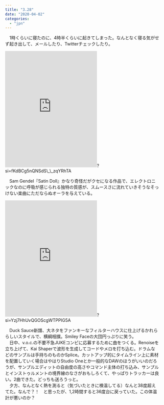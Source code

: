 ```yaml
---
title: "3.28"
date: "2020-04-02"
categories: 
  - "jpn"
---
```


　1時くらいに寝たのに、4時半くらいに起きてしまった。なんとなく寝る気がせず起き出して、メールしたり、Twitterチェックしたり。

<iframe src="https://open.spotify.com/embed/album/3U2s9YywNQ7kA5TNgEFHyM" width="300" height="380" frameborder="0" allowtransparency="true" allow="encrypted-media"></iframe>?si=fKdBCg5nQNSdS\_\_zqYRhTA

　Sam Gendel『Satin Doll』かなり奇怪だがクセになる作品で、エレクトロニックなのに呼吸が感じられる独特の質感が、スムースさに流れていきそうなそっけない楽曲にただならぬオーラを与えている。

<iframe src="https://open.spotify.com/embed/album/7GUbfiSrdAw0FlsQiUlMF8" width="300" height="380" frameborder="0" allowtransparency="true" allow="encrypted-media"></iframe>?si=Yzj7HhUvQGOScgWTPPIG5A

　Duck Sauce新譜、大ネタをファンキーなフィルターハウスに仕上げるかれららしいスタイルで、横綱相撲。Smiley Faceの大団円っぷりに笑う。  
　日中、v.o.c.の不要不急JUKEコンピに応募するために曲をつくる。Renoiseを立ち上げて、Kai Shaperで波形を生成してコードやメロを打ち込む。ドラムなどのサンプルは手持ちのものかSplice。カットアップ的にタイムライン上に素材を配置していく場合はやはりStudio Oneとか一般的なDAWのほうがいいのだろうが、サンプルエディットの自由度の高さやコマンド主体の打ち込み、サンプルとインストゥルメントの境界線のなさがおもしろくて、やっぱりトラッカーは良い。2曲できた。どっちも送ろうっと。  
　夕方、なんとなく熱を測ると（気づいたときに検温してる）なんと38度超えてた。なんで？！　と思ったが、1,2時間すると36度台に戻っていた。この体温計が悪いのか？
